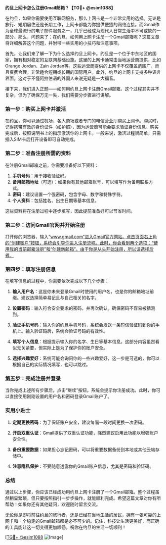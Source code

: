**约旦上网卡怎么注册Gmail邮箱？【TG💪+ @esim1088】**

在约旦，如果你需要使用互联网服务，那么上网卡是一个非常实用的选择。无论是旅行、短期居住还是长期工作，上网卡都能为你提供便捷的网络连接。而Gmail作为全球最流行的电子邮件服务之一，几乎已经成为现代人日常生活中不可或缺的一部分。那么，问题来了：在约旦，如何用上网卡注册一个Gmail邮箱呢？这篇文章将详细解答这个问题，并附带一些实用的小技巧和注意事项。

首先，让我们来了解一下为什么选择约旦上网卡。约旦是一个位于中东地区的国家，拥有相对稳定的互联网基础设施。这里的上网卡通常由当地运营商提供，比如Orange Jordan、Zain Jordan等。这些运营商提供的上网卡不仅覆盖范围广，而且资费合理，非常适合短期或长期的国际用户。此外，约旦的上网卡支持多种语言界面，这对于不懂阿拉伯语的外国人来说无疑是一大福音。

接下来，我们进入正题——如何用约旦上网卡注册Gmail邮箱。这个过程其实并不复杂，但为了确保万无一失，我们需要分步骤进行讲解。

### 第一步：购买上网卡并激活

在约旦，你可以通过机场、各大商场或者专门的电信营业厅购买上网卡。购买时，记得携带有效的身份证件（如护照），因为运营商可能会要求验证身份信息。购买完成后，按照说明书上的指示激活你的上网卡。一般来说，激活过程很简单，只需插入SIM卡后打开设备即可自动完成。

### 第二步：准备注册所需的资料

在注册Gmail邮箱之前，你需要准备好以下资料：

1. **手机号码**：用于接收验证码。
2. **备用邮箱地址**（可选）：如果你有其他邮箱账号，可以填写作为备用联系方式。
3. **密码**：建议设置一个强密码，包含字母、数字和特殊字符。
4. **个人资料**：包括姓名、出生日期等基本信息。

这些资料将在注册过程中逐步填写，因此提前准备好可以节省时间。

### 第三步：访问Gmail官网并开始注册

打开你的浏览器，输入“www.gmail.com”进入Gmail官方网站。点击页面右上角的“创建账户”按钮，系统会引导你进入注册流程。此时，你会看到两个选项：“使用我的当前邮箱注册”和“创建新邮箱”。由于你是从头开始注册，所以请选择后者。

### 第四步：填写注册信息

在填写信息的过程中，你需要依次完成以下几个步骤：

1. **输入用户名**：这是你未来登录Gmail时使用的用户名，也是你的邮箱地址前缀。建议选择简单易记且与自己相关的名字。
   
2. **设置密码**：输入符合安全要求的密码，并再次确认。确保密码不容易被猜测到。

3. **验证手机号码**：输入你的约旦手机号码，系统会发送一条短信验证码到你的手机上。输入验证码后，系统会验证号码的有效性。

4. **填写个人信息**：根据提示输入你的名字、生日等基本信息。这部分内容虽然看似无关紧要，但实际上是为了保护你的账户安全。

5. **选择兴趣爱好**：系统可能会询问你的一些兴趣爱好，这一步是可选的，你可以根据自己的实际情况填写，也可以跳过。

### 第五步：完成注册并登录

当你完成上述所有步骤后，点击“继续”按钮，系统会提示你注册成功。此时，你可以直接使用刚刚设置的用户名和密码登录Gmail账户了。

### 实用小贴士

1. **定期更换密码**：为了保证账户安全，建议每隔一段时间更换一次密码。
   
2. **开启双重认证**：Gmail提供了双重认证功能，强烈建议启用此功能以增强账户安全性。

3. **备份重要数据**：如果担心忘记密码，可以将重要数据备份到本地或其他云端存储中。

4. **注意隐私保护**：不要随意透露你的Gmail账户信息，尤其是密码和验证码。

### 总结

通过以上步骤，你应该已经成功用约旦上网卡注册了一个Gmail邮箱。整个过程虽然稍显繁琐，但只要按照指引一步步操作，就能顺利完成。希望这篇文章对你有所帮助！如果你还有其他疑问，欢迎随时留言交流。

无论你是即将前往约旦的旅行者，还是已经在当地生活的居民，拥有一张可靠的上网卡和一个稳定的Gmail邮箱都是必不可少的。记住，科技让生活更美好，而正确的工具能让这一切变得更加顺畅。祝你在约旦的生活一切顺利！

[[TG💪+ @esim1088](https://t.me/s/esim1088) ![Image](https://i.postimg.cc/4NQfJmqS/Snipaste-2025-05-13-00-14-12.png)]